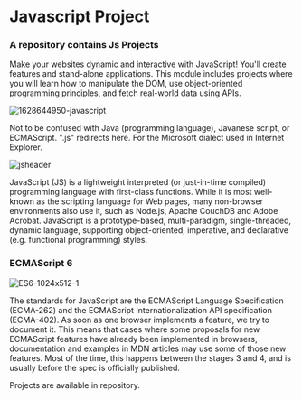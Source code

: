 # Javascript Project 
### A repository contains Js Projects 
  
   
Make your websites dynamic and interactive with JavaScript! You'll create features and stand-alone applications. This module includes projects where you will learn how to manipulate the DOM, use object-oriented programming principles, and fetch real-world data using APIs.

![1628644950-javascript](https://github.com/user-attachments/assets/b7371c68-13a0-4591-9580-d3c729506aa4)


Not to be confused with Java (programming language), Javanese script, or ECMAScript.
".js" redirects here. For the Microsoft dialect used in Internet Explorer.

![jsheader](https://github.com/user-attachments/assets/b182ae72-f7d7-4d82-927f-14e54b8f059f)


JavaScript (JS) is a lightweight interpreted (or just-in-time compiled) programming language with first-class functions. While it is most well-known as the scripting language for Web pages, many non-browser environments also use it, such as Node.js, Apache CouchDB and Adobe Acrobat. JavaScript is a prototype-based, multi-paradigm, single-threaded, dynamic language, supporting object-oriented, imperative, and declarative (e.g. functional programming) styles.

### ECMAScript 6

![ES6-1024x512-1](https://github.com/user-attachments/assets/4a00a186-fd57-4a1b-bf9a-c4003cf78464)

The standards for JavaScript are the ECMAScript Language Specification (ECMA-262) and the ECMAScript Internationalization API specification (ECMA-402). As soon as one browser implements a feature, we try to document it. This means that cases where some proposals for new ECMAScript features have already been implemented in browsers, documentation and examples in MDN articles may use some of those new features. Most of the time, this happens between the stages 3 and 4, and is usually before the spec is officially published.

Projects are available in repository. 
